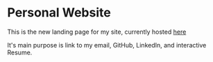 # Personal Website
This is the new landing page for my site, currently hosted [here](http://www.danielwgraf.com)

It's main purpose is link to my email, GitHub, LinkedIn, and interactive Resume.
